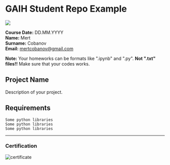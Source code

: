# GAIH Student Repo Example
![](img/newlogo.png)

**Course Date:** DD.MM.YYYY  
**Name:** Mert  
**Surname:** Cobanov  
**Email:** mertcobanov@gmail.com  

**Note:** Your homeworks can be formats like ".ipynb" and ".py". **Not ".txt" files!!** Make sure that your codes works.  

## Project Name
Description of your project.

## Requirements
```
Some python libraries
Some python libraries
Some python libraries
```
---

### Certification
![certificate](https://user-images.githubusercontent.com/45895789/111355509-7a4dc480-8698-11eb-8582-551c26552722.jpg)


